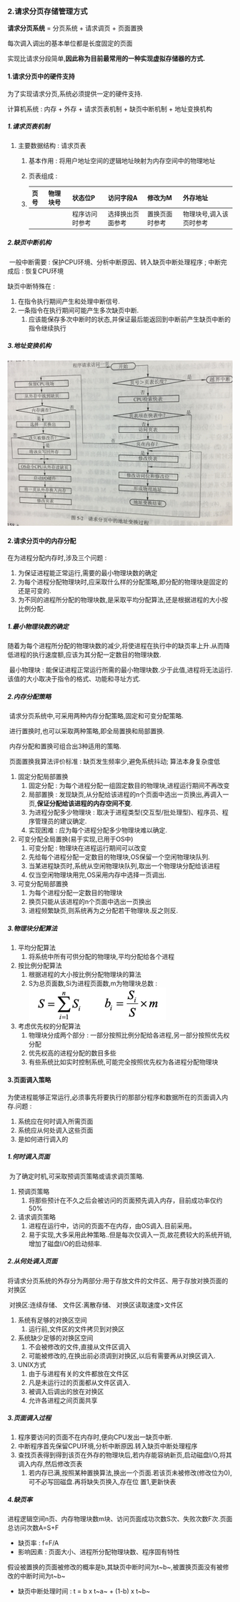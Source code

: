 ### 2.请求分页存储管理方式

**请求分页系统** = 分页系统 + 请求调页 + 页面置换

每次调入调出的基本单位都是长度固定的页面

实现比请求分段简单,**因此称为目前最常用的一种实现虚拟存储器的方式.**

#### 1.请求分页中的硬件支持

为了实现请求分页,系统必须提供一定的硬件支持.

计算机系统 : 内存 + 外存 + 请求页表机制 + 缺页中断机制 + 地址变换机构

##### 1.请求页表机制

1. 主要数据结构 : 请求页表

   1. 基本作用 : 将用户地址空间的逻辑地址映射为内存空间中的物理地址

   2. 页表组成 :

   3. | 页号 | 物理块号 | 状态位P        | 访问字段A        | 修改为M        | 外存地址                |
      | ---- | -------- | -------------- | ---------------- | -------------- | ----------------------- |
      |      |          | 程序访问时参考 | 选择换出页面参考 | 置换页面时参考 | 物理块号,调入该页时参考 |

##### 2.缺页中断机构

​		一般中断需要 : 保护CPU环境、分析中断原因、转入缺页中断处理程序 ;  中断完成后 : 恢复CPU环境

缺页中断特殊在 : 

1. 在指令执行期间产生和处理中断信号.
2. 一条指令在执行期间可能产生多次缺页中断.
   1. 应该能保存多次中断时的状态,并保证最后能返回到中断前产生缺页中断的指令继续执行

##### 3.地址变换机构

![IMG_4854](%E5%88%86%E9%A1%B5%E7%AC%94%E8%AE%B0.assets/IMG_4854.jpg)

#### 2.请求分页中的内存分配

在为进程分配内存时,涉及三个问题 : 

1. 为保证进程能正常运行,需要的最小物理块数的确定
2. 为每个进程分配物理块时,应采取什么样的分配策略,即分配的物理块是固定的还是可变的.
3. 为不同的进程所分配的物理块数,是采取平均分配算法,还是根据进程的大小按比例分配.

##### 1.最小物理块数的确定

​		随着为每个进程所分配的物理块数的减少,将使进程在执行中的缺页率上升.从而降低进程的执行速度额,应该为其分配一定数目的物理块数.

​		最小物理块 : 能保证进程正常运行所需的最小物理块数.少于此值,进程将无法运行. 该值的大小取决于指令的格式、功能和寻址方式.

##### 2.内存分配策略

​		请求分页系统中,可采用两种内存分配策略,固定和可变分配策略.

​		进行置换时,也可以采取两种策略,即全局置换和局部置换.

​		内存分配和置换可组合出3种适用的策略.

​		页面置换我算法评价标准 : 缺页发生频率少,避免系统抖动; 算法本身复杂度低

1. 固定分配局部置换
   1. 固定分配 : 为每个进程分配一组固定数目的物理块,进程运行期间不再改变
   2. 局部置换 : 发现缺页,从分配给该进程的n个页面中选出一页换出,再调入一页,**保证分配给该进程的内存空间不变**.
   3. 为进程分配多少物理块 : 取决于进程类型(交互型/批处理型)、程序员、程序管理员的建议确定.
   4. 实现困难 : 应为每个进程分配多少物理块难以确定.
2. 可变分配全局置换(易于实现,已用于OS中)
   1. 可变分配 : 物理块在进程运行期间可以改变
   2. 先给每个进程分配一定数目的物理块,OS保留一个空闲物理块队列.
   3. 当某进程缺页时,系统从空闲物理块队列,取出一个物理块分配给该进程
   4. 仅当空闲物理块用完,OS采用内存中选择一页调出.
3. 可变分配局部置换
   1. 为每个进程分配一定数目的物理块
   2. 换页只能从该进程的n个页面中选出一页换出
   3. 进程频繁缺页,则系统再为之分配若干物理块.反之则反.

##### 3.物理块分配算法

1. 平均分配算法
   1. 将系统中所有可供分配的物理块,平均分配给各个进程
2. 按比例分配算法
   1. 根据进程的大小按比例分配物理块的算法
   2. S为总页面数,Si为进程页面数,m为物理块总数 : ![image-20201123182656229](%E5%88%86%E9%A1%B5%E7%AC%94%E8%AE%B0.assets/image-20201123182656229.png)
3. 考虑优先权的分配算法
   1. 物理块分成两个部分 : 一部分按照比例分配给各进程,另一部分按照优先权分配
   2. 优先权高的进程分配的数目多些
   3. 有些系统比如实时控制系统,可能完全按照优先权为各进程分配物理块

#### 3.页面调入策略

为使进程能够正常运行,必须事先将要执行的那部分程序和数据所在的页面调入内存.问题 :

1. 系统应在何时调入所需页面
2. 系统应从何处调入这些页面
3. 是如何进行调入的

##### 1.何时调入页面

​		为了确定时机,可采取预调页策略或请求调页策略.

1. 预调页策略
   1. 将那些预计在不久之后会被访问的页面预先调入内存，目前成功率仅约50%
2. 请求调页策略
   1. 进程在运行中，访问的页面不在内存，由OS调入.目前采用。
   2. 易于实现,大多采用此种策略..但是每次仅调入一页,故花费较大的系统开销,增加了磁盘I/O的启动频率.

##### 2.从何处调入页面

​		将请求分页系统的外存分为两部分:用于存放文件的文件区、用于存放对换页面的对换区

​		对换区:连续存储、 文件区:离散存储、 对换区读取速度>文件区

1. 系统有足够的对换区空间
   1. 运行前,文件区的文件拷贝到对换区
2. 系统缺少足够的对换区空间
   1. 不会被修改的文件,直接从文件区调入
   2. 可能被修改的,在换出前必须调到对换区,以后有需要再从对换区调入.
3. UNIX方式
   1. 由于与进程有关的文件都放在文件区
   2. 凡是未运行过的页面都从文件区调入.
   3. 被调入后调出的放在对换区
   4. 允许各进程之间页面共享

##### 3.页面调入过程

1. 程序要访问的页面不在内存时,便向CPU发出一缺页中断.
2. 中断程序首先保留CPU环境,分析中断原因.转入缺页中断处理程序
3. 查找页表得到得到该页在外存的物理块后,若内存能容纳新页,启动磁盘I/O,将其调入内存,然后修改页表
   1. 若内存已满,按照某种置换算法,换出一个页面.若该页未被修改(修改位为0),可不必写回磁盘.再将缺失页换入,存在位 置1,更新快表

##### 4.缺页率

​		进程逻辑空间n页、内存物理块数m块、访问页面成功次数S次、失败次数F次.页面总访问次数A=S+F

- 缺页率 : f=F/A
- 影响因素 : 页面大小、进程所分配物理块数、程序固有特性

假设被置换的页面被修改的概率是b,其缺页中断时间为t~b~,被置换页面没有被修改的中断时间为t~b~

- 缺页中断处理时间 : t = b x t~a~ + (1-b) x t~b~




